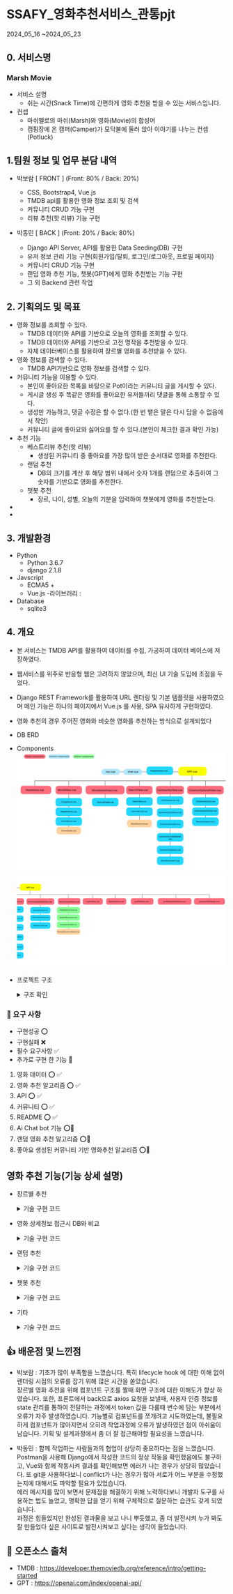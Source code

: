 # SSAFY_영화추천서비스_관통pjt
 2024_05_16 ~2024_05_23

## 0. 서비스명
### Marsh Movie
- 서비스 설명
    - 쉬는 시간(Snack Time)에 간편하게 영화 추천을 받을 수 있는 서비스입니다.
- 컨셉
    - 마쉬멜로의 마쉬(Marsh)와 영화(Movie)의 합성어
    - 캠핑장에 온 캠퍼(Camper)가 모닥불에 둘러 앉아 이야기를 나누는 컨셉(Potluck)

## 1.팀원 정보 및 업무 분담 내역
- 박보람 [ FRONT ] (Front: 80% / Back: 20%)
    - CSS, Bootstrap4, Vue.js
    - TMDB api를 활용한 영화 정보 조회 및 검색
    - 커뮤니티 CRUD 기능 구현
    - 리뷰 추천(핫 리뷰) 기능 구현

- 박동민 [ BACK ] (Front: 20% / Back: 80%)
    - Django API Server, API를 활용한 Data Seeding(DB) 구현
    - 유저 정보 관리 기능 구현(회원가입/탈퇴, 로그인/로그아웃, 프로필 페이지)
    - 커뮤니티 CRUD 기능 구현
    - 랜덤 영화 추천 기능, 챗봇(GPT)에게 영화 추천받는 기능 구현
    - 그 외 Backend 관련 작업

  
## 2. 기획의도 및 목표
- 영화 정보를 조회할 수 있다.
    - TMDB 데이터와 API를 기반으로 오늘의 영화를 조회할 수 있다.
    - TMDB 데이터와 API를 기반으로 고전 명작을 추천받을 수 있다.
    - 자체 데이터베이스를 활용하여 장르별 영화를 추천받을 수 있다.
- 영화 정보를 검색할 수 있다.
    - TMDB API기반으로 영화 정보를 검색할 수 있다.
- 커뮤니티 기능을 이용할 수 있다.
    - 본인이 좋아요한 목록을 바탕으로 Pot이라는 커뮤니티 글을 게시할 수 있다.
    - 게시글 생성 후 똑같은 영화를 좋아요한 유저들끼리 댓글을 통해 소통할 수 있다.
    - 생성만 가능하고, 댓글 수정은 할 수 없다.(한 번 뱉은 말은 다시 담을 수 없음에서 착안)
    - 커뮤니티 글에 좋아요와 싫어요를 할 수 있다.(본인이 체크한 결과 확인 가능)
- 추천 기능
    - 베스트리뷰 추천(핫 리뷰)
        - 생성된 커뮤니티 중 좋아요를 가장 많이 받은 순서대로 영화를 추천한다.
    - 랜덤 추천
        - DB의 크기를 계산 후 해당 범위 내에서 숫자 1개를 랜덤으로 추출하여 그 숫자를 기반으로 영화를 추천한다.
    - 챗봇 추천
        - 장르, 나이, 성별, 오늘의 기분을 입력하여 챗봇에게 영화를 추천받는다.
-
-

## 3. 개발환경
- Python
    - Python 3.6.7
    - django 2.1.8
- Javscript
    - ECMA5 +
    - Vue.js
      -라이브러리 :  
- Database
    - sqlite3
   

## 4. 개요
- 본 서비스는 TMDB API를 활용하여 데이터를 수집, 가공하여 데이터 베이스에 저장하였다.
- 웹서비스를 위주로 반응형 웹은 고려하지 않았으며, 최신 UI 기술 도입에 초점을 두었다.
- Django REST Framework를 활용하여 URL 렌더링 및 기본 템플릿을 사용하였으며 메인 기능은 하나의 페이지에서 Vue.js 를 사용, SPA 유사하게 구현하였다.
- 영화 추천의 경우 주어진 영화와 비슷한 영화를 추천하는 방식으로 설계되었다

- DB ERD
  


- Components
  ![image](assets/component1.png)
  ![image](assets/component2.png)






- 프로젝트 구조
   <details>
       <summary>구조 확인</summary>
       <div markdown>

        ├─final-pjt-back
        │  ├─accounts
        │  │  ├─migrations
        │  │  │  └─__pycache__
        │  │  └─__pycache__
        │  ├─final_pjt
        │  │  └─__pycache__
        │  ├─media
        │  │  └─profile_images
        │  └─movies
        │      ├─fixtures
        │      ├─migrations
        │      │  └─__pycache__
        │      └─__pycache__
        └─final-pjt-front
            ├─.vscode
            ├─public
            └─src
                ├─assets
                ├─components
                │  ├─common
                │  ├─community
                │  ├─movie
                │  └─Recommend
                ├─router
                ├─stores
                └─views

   </detail>


### 🎯 요구 사항
- 구현성공 ⭕
- 구현실패 ❌
- 필수 요구사항 ✅
- 추가로 구현 한 기능 💖

1. 영화 데이터 ⭕ ✅
2. 영화 추천 알고리즘 ⭕ ✅
3. API ⭕ ✅
4. 커뮤니티 ⭕ ✅
5. README ⭕ ✅
6. Ai Chat bot 기능 ⭕💖
7. 랜덤 영화 추천 알고리즘 ⭕💖
8. 좋아요 생성된 커뮤니티 기반 영화추천 알고리즘 ⭕💖



## 영화 추천 기능(기능 상세 설명)
- 장르별 추천
   <details>
       <summary>기술 구현 코드</summary>
       <div markdown>

        ├─final-pjt-back
        │  ├─accounts
        │  │  ├─migrations
   
                ├─router
                ├─stores
                └─views

   </detail>

- 영화 상세정보 접근시 DB와 비교
   <details>
       <summary>기술 구현 코드</summary>
       <div markdown>

        ├─final-pjt-back
  
                └─views

   </detail>


- 랜덤 추천
   <details>
       <summary>기술 구현 코드</summary>
       <div markdown>

        ├─final-pjt-back
  
                └─views

   </detail>

- 챗봇 추천
   <details>
       <summary>기술 구현 코드</summary>
       <div markdown>

        ├─final-pjt-back
  
                ├─stores
                └─views

   </detail>


-  기타
   <details>
       <summary>기술 구현 코드</summary>
       <div markdown>

        ├─final-pjt-back
  
                └─views

   </detail>

## 👍 배운점 및 느낀점

- 박보람 : 기초가 많이 부족함을 느꼈습니다. 특히 lifecycle hook 에 대한 이해 없이 렌더링 시점의 오류를 잡기 위해 많은 시간을 쏟았습니다.<br>
장르별 영화 추천을 위해 컴포넌트 구조를 짤때 화면 구조에 대한 이해도가 향상 하였습니다. 또한, 프론트에서 back으로 axios 요청을 보낼때, 사용자 인증 정보를 state 관리를 통하여 전달하는 과정에서 token 값을 다룰때 변수에 담는 부분에서 오류가 자주 발생하였습니다. 기능별로 컴포넌트를 쪼개려고 시도하였는데, 불필요하게 컴포넌트가 많아지면서 오히려 작업과정에 오류가 발생하였던 점이 아쉬움이 남습니다. 기획 및 설계과정에서 좀 더 잘 접근해야할 필요성을 느꼈습니다.


- 박동민 : 함께 작업하는 사람들과의 협업이 상당히 중요하다는 점을 느꼈습니다. Postman을 사용해 Django에서 작성한 코드의 정상 작동을 확인했음에도 불구하고, Vue와 함께 작동시켜 결과를 확인해보면 에러가 나는 경우가 상당히 많았습니다. 또 git을 사용하다보니 conflict가 나는 경우가 많아 서로가 어느 부분을 수정했는지에 대해서도 파악할 필요가 있었습니다.<br>에러 메시지를 많이 보면서 문제점을 해결하기 위해 노력하다보니 개발자 도구를 사용하는 법도 늘었고, 명확한 답을 얻기 위해 구체적으로 질문하는 습관도 갖게 되었습니다.<br>과정은 힘들었지만 완성된 결과물을 보고 나니 뿌듯했고, 좀 더 발전시켜 누가 봐도 잘 만들었다 싶은 사이트로 발전시켜보고 싶다는 생각이 들었습니다.




## 📁 오픈소스 출처
- TMDB : https://developer.themoviedb.org/reference/intro/getting-started 
- GPT : https://openai.com/index/openai-api/





